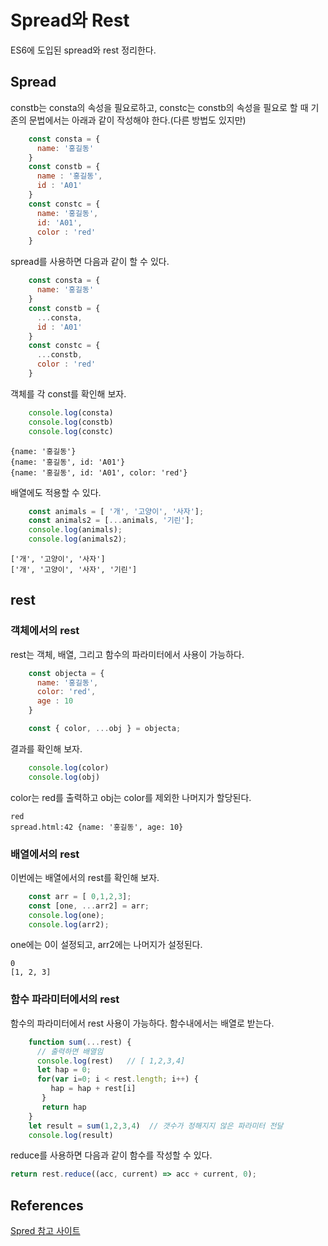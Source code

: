# Spread와  Rest 
ES6에 도입된 spread와 rest 정리한다. 

## Spread
constb는 consta의 속성을 필요로하고, constc는 constb의 속성을 필요로 할 때 기존의 문법에서는  아래과 같이 작성해야 한다.(다른 방법도 있지만)

```jsx
    const consta = { 
      name: '홍길동'
    }
    const constb = { 
      name : '홍길동',
      id : 'A01'
    }
    const constc = { 
      name: '홍길동', 
      id: 'A01',
      color : 'red'
    }
```


spread를 사용하면 다음과 같이 할 수 있다. 
```jsx
    const consta = { 
      name: '홍길동'
    }
    const constb = { 
      ...consta, 
      id : 'A01'
    }
    const constc = { 
      ...constb, 
      color : 'red'
    }
```
객체를 각 const를 확인해 보자. 
```jsx
    console.log(consta)
    console.log(constb)
    console.log(constc) 
```
```
{name: '홍길동'}
{name: '홍길동', id: 'A01'}
{name: '홍길동', id: 'A01', color: 'red'}
```

배열에도 적용할 수 있다. 
```jsx
    const animals = [ '개', '고양이', '사자'];
    const animals2 = [...animals, '기린'];
    console.log(animals);
    console.log(animals2);
```   

```
['개', '고양이', '사자']
['개', '고양이', '사자', '기린']
``` 


## rest 
### 객체에서의 rest
rest는 객체, 배열, 그리고 함수의 파라미터에서 사용이 가능하다. 
```jsx
    const objecta = { 
      name: '홍길동',
      color: 'red',
      age : 10 
    }

    const { color, ...obj } = objecta;
```    
결과를 확인해 보자. 

```jsx
    console.log(color)
    console.log(obj) 
```    
color는 red를 출력하고 obj는 color를 제외한 나머지가 할당된다. 
```
red
spread.html:42 {name: '홍길동', age: 10}
```
### 배열에서의 rest
이번에는 배열에서의 rest를 확인해 보자. 


```jsx
    const arr = [ 0,1,2,3];
    const [one, ...arr2] = arr; 
    console.log(one);
    console.log(arr2);    
```
one에는 0이 설정되고, arr2에는 나머지가 설정된다. 
```
0
[1, 2, 3]
```

### 함수 파라미터에서의 rest 

함수의 파라미터에서 rest 사용이 가능하다. 함수내에서는 배열로 받는다. 

```jsx
    function sum(...rest) {
      // 출력하면 배열임
      console.log(rest)   // [ 1,2,3,4]
      let hap = 0;
      for(var i=0; i < rest.length; i++) {
         hap = hap + rest[i]
       }
       return hap 
    }
    let result = sum(1,2,3,4)  // 갯수가 정해지지 않은 파라미터 전달
    console.log(result) 
```    
reduce를 사용하면 다음과 같이 함수를 작성할 수 있다. 
```jsx
return rest.reduce((acc, current) => acc + current, 0);
```






## References
[Spred 참고 사이트](https://learnjs.vlpt.us/useful/05-smarter-conditions.html)    
